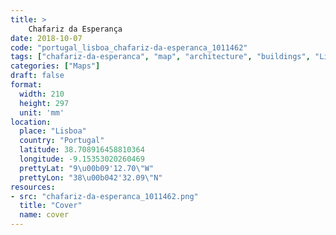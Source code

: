 ```yaml
---
title: > 
    Chafariz da Esperança
date: 2018-10-07
code: "portugal_lisboa_chafariz-da-esperanca_1011462"
tags: ["chafariz-da-esperanca", "map", "architecture", "buildings", "Lisboa", "Portugal"]
categories: ["Maps"]
draft: false
format:
  width: 210
  height: 297
  unit: 'mm'
location:
  place: "Lisboa"
  country: "Portugal"
  latitude: 38.708916458810364
  longitude: -9.15353020260469
  prettyLat: "9\u00b09'12.70\"W"
  prettyLon: "38\u00b042'32.09\"N"
resources:
- src: "chafariz-da-esperanca_1011462.png"
  title: "Cover"
  name: cover
---
```

